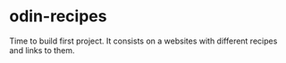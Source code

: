 # odin-recipes
Time to build first project. It consists on a websites with different recipes and links to them.